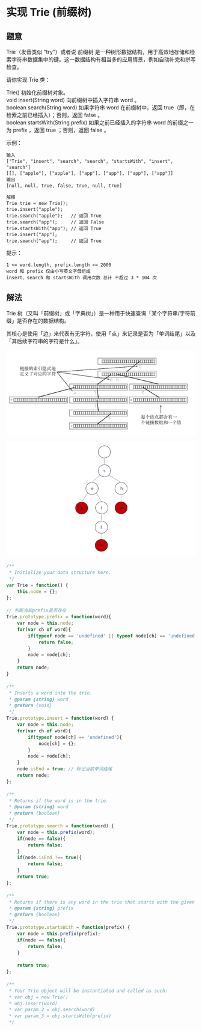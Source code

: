 # 实现 Trie (前缀树)

## 题意

Trie（发音类似 "try"）或者说 前缀树 是一种树形数据结构，用于高效地存储和检索字符串数据集中的键。这一数据结构有相当多的应用情景，例如自动补完和拼写检查。  

请你实现 Trie 类：  

Trie() 初始化前缀树对象。  
void insert(String word) 向前缀树中插入字符串 word 。  
boolean search(String word) 如果字符串 word 在前缀树中，返回 true（即，在检索之前已经插入）；否则，返回 false 。  
boolean startsWith(String prefix) 如果之前已经插入的字符串 word 的前缀之一为 prefix ，返回 true ；否则，返回 false 。  
 

示例：  
```
输入
["Trie", "insert", "search", "search", "startsWith", "insert", "search"]  
[[], ["apple"], ["apple"], ["app"], ["app"], ["app"], ["app"]]  
输出  
[null, null, true, false, true, null, true]  
```
```
解释
Trie trie = new Trie();  
trie.insert("apple");  
trie.search("apple");   // 返回 True
trie.search("app");     // 返回 False
trie.startsWith("app"); // 返回 True
trie.insert("app");
trie.search("app");     // 返回 True
```
 

提示：
```
1 <= word.length, prefix.length <= 2000
word 和 prefix 仅由小写英文字母组成
insert、search 和 startsWith 调用次数 总计 不超过 3 * 104 次
```


## 解法

Trie 树（又叫「前缀树」或「字典树」）是一种用于快速查询「某个字符串/字符前缀」是否存在的数据结构。  

其核心是使用「边」来代表有无字符，使用「点」来记录是否为「单词结尾」以及「其后续字符串的字符是什么」。

![](./images/trie-1.png)

![](./images/trie-2.png)

```js
/**
 * Initialize your data structure here.
 */
var Trie = function() {
    this.node = {};
};
 
// 判断当前prefix是否存在
Trie.prototype.prefix = function(word){
    var node = this.node;
    for(var ch of word){
        if(typeof node == 'undefined' || typeof node[ch] == 'undefined'){
            return false;
        }
        node = node[ch];
    }
    return node;
}
 
/**
 * Inserts a word into the trie. 
 * @param {string} word
 * @return {void}
 */
Trie.prototype.insert = function(word) {
    var node = this.node;
    for(var ch of word){
        if(typeof node[ch] == 'undefined'){
            node[ch] = {};
        }
        node = node[ch];
    }
    node.isEnd = true; // 标记当前单词结尾
    return node;
};
 
/**
 * Returns if the word is in the trie. 
 * @param {string} word
 * @return {boolean}
 */
Trie.prototype.search = function(word) {
    var node = this.prefix(word);
    if(node == false){
        return false;
    }
    if(node.isEnd !== true){
        return false;
    }
    return true;
};
 
/**
 * Returns if there is any word in the trie that starts with the given prefix. 
 * @param {string} prefix
 * @return {boolean}
 */
Trie.prototype.startsWith = function(prefix) {
    var node = this.prefix(prefix);
    if(node == false){
        return false;
    }
 
    return true;
};
 
/**
 * Your Trie object will be instantiated and called as such:
 * var obj = new Trie()
 * obj.insert(word)
 * var param_2 = obj.search(word)
 * var param_3 = obj.startsWith(prefix)
 */
```
